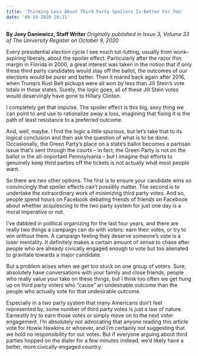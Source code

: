 ```yaml
---
title: 'Thinking Less About Third Party Spoilers Is Better For You'
date: '09-10-2020 16:21'
---
```


**By Joey Daniewicz, Staff Writer** _Originally published in Issue 3, Volume 33 of The University Register on October 9, 2020_

Every presidential election cycle I see much tut-tutting, usually from wonk-aspiring liberals, about the spoiler effect. Particularly after the razor thin margin in Florida in 2000, a great interest was taken in the notion that if only these third party candidates would stay off the ballot, the outcomes of our elections would be purer and better. Then it roared back again after 2016, when Trump’s Rust Belt pickups were all won by less than Jill Stein’s vote totals in those states. Surely, the logic goes, all of these Jill Stein votes would deservingly have gone to Hillary Clinton.

I completely get that impulse. The spoiler effect is this big, sexy thing we can point to and use to rationalize away a loss, imagining that fixing it is the path of least 
resistance to a preferred outcome.

And, well, maybe. I find the logic a little spurious, but let’s take that to its logical conclusion and then ask the question of what is to be done. Occasionally, the Green Party’s place on a state’s ballot becomes a partisan issue that’s sent through the courts – in fact, the Green Party is not on the ballot in the all-important Pennsylvania – but I imagine that efforts to genuinely keep third parties off the tickets is not actually what most people want.

So there are two other options. The first is to ensure your candidate wins so convincingly that spoiler effects can’t possibly matter. The second is to undertake the extraordinary work of minimizing third party votes. And so, people spend hours on Facebook debating friends of friends on Facebook about whether acquiescing to the two party system for just one day is a moral imperative or not.

I’ve dabbled in political organizing for the last four years, and there are really two things a campaign can do with voters: earn their votes, or try to win without them. A campaign feeling they deserve someone’s vote is a loser mentality. It definitely makes a certain amount of sense to chase after people who are already civically engaged enough to vote but too alienated to gravitate towards a major candidate.

But a problem arises when we get too stuck on one group of voters. Sure, absolutely have conversations with your family and close friends, people who really value your take on these things, but I think too often we get hung up on third party voters who “cause” an undesirable outcome than the people who actually vote for that undesirable outcome. 

Especially in a two party system that many Americans don’t feel represented by, some number of third party votes is just a law of nature. Earnestly try to earn those votes or simply move on to the next voter engagement. I’m absolutely not advocating that anyone reading this article vote for Howie Hawkins or whoever, and I’m certainly not suggesting that we hold no responsibility for our votes. But if everyone arguing about third parties hopped on the dialer for a few minutes instead, we’d likely have a better, more civically-engaged country.